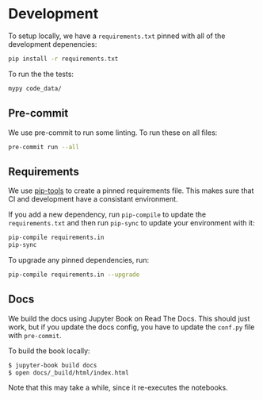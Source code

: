 # Development

To setup locally, we have a `requirements.txt` pinned with all of the development
depenencies:

```bash
pip install -r requirements.txt
```

To run the the tests:

```bash
mypy code_data/
```

## Pre-commit

We use pre-commit to run some linting. To run these on all files:

```bash
pre-commit run --all
```

## Requirements

We use [pip-tools](https://github.com/jazzband/pip-tools) to create a pinned
requirements file. This makes sure that CI and development have a consistant
environment.

If you add a new dependency, run `pip-compile` to update the `requirements.txt`
and then run `pip-sync` to update your environment with it:

```bash
pip-compile requirements.in
pip-sync
```

To upgrade any pinned dependencies, run:

```bash
pip-compile requirements.in --upgrade
```

## Docs

We build the docs using Jupyter Book on Read The Docs. This should just work,
but if you update the docs config, you have to update the `conf.py` file with
`pre-commit`.

To build the book locally:

```bash
$ jupyter-book build docs
$ open docs/_build/html/index.html
```

Note that this may take a while, since it re-executes the notebooks.
